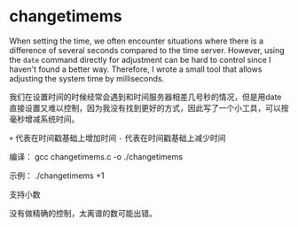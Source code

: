# changetimems
When setting the time, we often encounter situations where there is a difference of several seconds compared to the time server. However, using the `date` command directly for adjustment can be hard to control since I haven't found a better way. Therefore, I wrote a small tool that allows adjusting the system time by milliseconds.

我们在设置时间的时候经常会遇到和时间服务器相差几号秒的情况，但是用date直接设置又难以控制，因为我没有找到更好的方式，因此写了一个小工具，可以按毫秒增减系统时间。

`+` 代表在时间戳基础上增加时间
`-` 代表在时间戳基础上减少时间

编译：
gcc changetimems.c  -o ./changetimems

示例：
./changetimems +1

支持小数

没有做精确的控制，太离谱的数可能出错。
